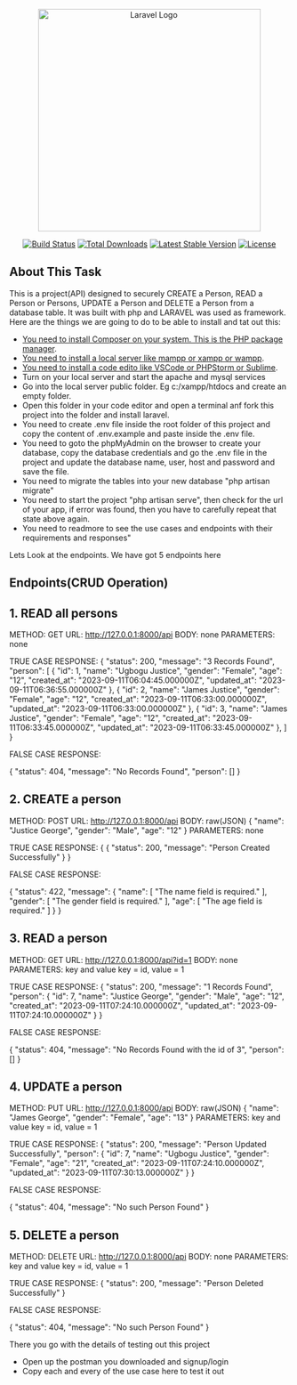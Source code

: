 <p align="center"><a href="https://laravel.com" target="_blank"><img src="https://raw.githubusercontent.com/laravel/art/master/logo-lockup/5%20SVG/2%20CMYK/1%20Full%20Color/laravel-logolockup-cmyk-red.svg" width="400" alt="Laravel Logo"></a></p>

<p align="center">
<a href="https://github.com/laravel/framework/actions"><img src="https://github.com/laravel/framework/workflows/tests/badge.svg" alt="Build Status"></a>
<a href="https://packagist.org/packages/laravel/framework"><img src="https://img.shields.io/packagist/dt/laravel/framework" alt="Total Downloads"></a>
<a href="https://packagist.org/packages/laravel/framework"><img src="https://img.shields.io/packagist/v/laravel/framework" alt="Latest Stable Version"></a>
<a href="https://packagist.org/packages/laravel/framework"><img src="https://img.shields.io/packagist/l/laravel/framework" alt="License"></a>
</p>

## About This Task

This is a project(API) designed to securely CREATE a Person, READ a Person or Persons, UPDATE a Person and DELETE a Person from a database table. It was built with php and LARAVEL was used as framework. Here are the things we are going to do to be able to install and tat out this:

- [You need to install Composer on your system. This is the PHP package manager](https://composer.com).
- [You need to install a local server like mampp or xampp or wampp](https://apache.org).
- [You need to install a code edito like VSCode or PHPStorm or Sublime](https://vscode.com).
- Turn on your local server and start the apache and mysql services
- Go into the local server public folder. Eg c:/xampp/htdocs and create an empty folder.
- Open this folder in your code editor and open a terminal anf fork this project into the folder and install laravel.
- You need to create .env file inside the root folder of this project and copy the content of .env.example and paste inside the .env file.
- You need to goto the phpMyAdmin on the browser to create your database, copy the database credentials and go the .env file in the project and update the database name, user, host and password and save the file.
- You need to migrate the tables into your new database "php artisan migrate"
- You need to start the project "php artisan serve", then check for the url of your app, if error was found, then you have to carefully repeat that state above again.
- You need to readmore to see the use cases and endpoints with their requirements and responses"

Lets Look at the endpoints. We have got 5 endpoints here

## Endpoints(CRUD Operation)

## 1. READ all persons

METHOD: GET
URL: http://127.0.0.1:8000/api
BODY: none
PARAMETERS: none

TRUE CASE RESPONSE: 
{
    "status": 200,
    "message": "3 Records Found",
    "person": [
        {
            "id": 1,
            "name": "Ugbogu Justice",
            "gender": "Female",
            "age": "12",
            "created_at": "2023-09-11T06:04:45.000000Z",
            "updated_at": "2023-09-11T06:36:55.000000Z"
        },
        {
            "id": 2,
            "name": "James Justice",
            "gender": "Female",
            "age": "12",
            "created_at": "2023-09-11T06:33:00.000000Z",
            "updated_at": "2023-09-11T06:33:00.000000Z"
        },
        {
            "id": 3,
            "name": "James Justice",
            "gender": "Female",
            "age": "12",
            "created_at": "2023-09-11T06:33:45.000000Z",
            "updated_at": "2023-09-11T06:33:45.000000Z"
        },
    ]
}

FALSE CASE RESPONSE: 

{
    "status": 404,
    "message": "No Records Found",
    "person": []
}

## 2. CREATE a person

METHOD: POST
URL: http://127.0.0.1:8000/api
BODY: raw(JSON)
{
    "name": "Justice George",
    "gender": "Male",
    "age": "12"
}
PARAMETERS: none

TRUE CASE RESPONSE: 
{
    {
        "status": 200,
        "message": "Person Created Successfully"
    }
}

FALSE CASE RESPONSE: 

{
    "status": 422,
    "message": {
        "name": [
            "The name field is required."
        ],
        "gender": [
            "The gender field is required."
        ],
        "age": [
            "The age field is required."
        ]
    }
}


## 3. READ a person

METHOD: GET
URL: http://127.0.0.1:8000/api?id=1
BODY: none
PARAMETERS: key and value
key = id,
value = 1


TRUE CASE RESPONSE: 
{
    "status": 200,
    "message": "1 Records Found",
    "person": {
        "id": 7,
        "name": "Justice George",
        "gender": "Male",
        "age": "12",
        "created_at": "2023-09-11T07:24:10.000000Z",
        "updated_at": "2023-09-11T07:24:10.000000Z"
    }
}

FALSE CASE RESPONSE: 

{
    "status": 404,
    "message": "No Records Found with the id of 3",
    "person": []
}


## 4. UPDATE a person

METHOD: PUT
URL: http://127.0.0.1:8000/api
BODY: raw(JSON)
{
    "name": "James George",
    "gender": "Female",
    "age": "13"
}
PARAMETERS: key and value
key = id,
value = 1


TRUE CASE RESPONSE: 
{
    "status": 200,
    "message": "Person Updated Successfully",
    "person": {
        "id": 7,
        "name": "Ugbogu Justice",
        "gender": "Female",
        "age": "21",
        "created_at": "2023-09-11T07:24:10.000000Z",
        "updated_at": "2023-09-11T07:30:13.000000Z"
    }
}

FALSE CASE RESPONSE: 

{
    "status": 404,
    "message": "No such Person Found"
}


## 5. DELETE a person

METHOD: DELETE
URL: http://127.0.0.1:8000/api
BODY: none
PARAMETERS: key and value
key = id,
value = 1


TRUE CASE RESPONSE: 
{
    "status": 200,
    "message": "Person Deleted Successfully"
}

FALSE CASE RESPONSE: 

{
    "status": 404,
    "message": "No such Person Found"
}

There you go with the details of testing out this project
- Open up the postman you downloaded and signup/login
- Copy each and every of the use case here to test it out